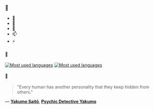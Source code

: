 ### 👋

- 🔭
- 🌱
- 💬
- 📫
- ⚡

#### 🧏

[![Most used languages](https://github-readme-stats-aynah.vercel.app/api/top-langs/?username=aynh&theme=solarized-dark&langs_count=6&layout=compact&hide_title=true)](https://github.com/anuraghazra/github-readme-stats#gh-dark-mode-only)
[![Most used languages](https://github-readme-stats-aynah.vercel.app/api/top-langs/?username=aynh&theme=solarized-light&langs_count=6&layout=compact&hide_title=true)](https://github.com/anuraghazra/github-readme-stats#gh-light-mode-only)

#### 💬

> "Every human has another personality that they keep hidden from others."

&mdash; [**Yakumo Saitō**](https://myanimelist.net/character.php?q=Yakumo%20Sait%C5%8D&cat=character), [**Psychic Detective Yakumo**](https://myanimelist.net/search/all?q=Psychic%20Detective%20Yakumo&cat=all)
